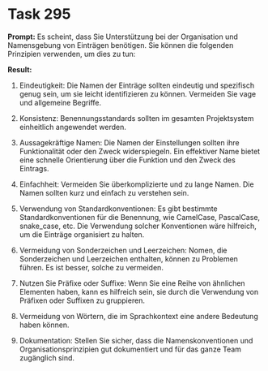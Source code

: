 # Task 295

**Prompt:** Es scheint, dass Sie Unterstützung bei der Organisation und Namensgebung von Einträgen benötigen. Sie können die folgenden Prinzipien verwenden, um dies zu tun:

**Result:**
1. Eindeutigkeit: Die Namen der Einträge sollten eindeutig und spezifisch genug sein, um sie leicht identifizieren zu können. Vermeiden Sie vage und allgemeine Begriffe.

2. Konsistenz: Benennungsstandards sollten im gesamten Projektsystem einheitlich angewendet werden.

3. Aussagekräftige Namen: Die Namen der Einstellungen sollten ihre Funktionalität oder den Zweck widerspiegeln. Ein effektiver Name bietet eine schnelle Orientierung über die Funktion und den Zweck des Eintrags.

4. Einfachheit: Vermeiden Sie überkomplizierte und zu lange Namen. Die Namen sollten kurz und einfach zu verstehen sein.

5. Verwendung von Standardkonventionen: Es gibt bestimmte Standardkonventionen für die Benennung, wie CamelCase, PascalCase, snake_case, etc. Die Verwendung solcher Konventionen wäre hilfreich, um die Einträge organisiert zu halten.

6. Vermeidung von Sonderzeichen und Leerzeichen: Nomen, die Sonderzeichen und Leerzeichen enthalten, können zu Problemen führen. Es ist besser, solche zu vermeiden.

7. Nutzen Sie Präfixe oder Suffixe: Wenn Sie eine Reihe von ähnlichen Elementen haben, kann es hilfreich sein, sie durch die Verwendung von Präfixen oder Suffixen zu gruppieren.

8. Vermeidung von Wörtern, die im Sprachkontext eine andere Bedeutung haben können.

9. Dokumentation: Stellen Sie sicher, dass die Namenskonventionen und Organisationsprinzipien gut dokumentiert und für das ganze Team zugänglich sind.
